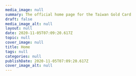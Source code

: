 ```yaml
---
media_image: null
summary: The official home page for the Taiwan Gold Card
draft: false
media_image_alt: null
layout: null
date: 2020-11-05T07:09:20.617Z
topic: null
cover_image: null
title: Home
tags: null
categories: null
publishDate: 2020-11-05T07:09:20.617Z
cover_image_alt: null
---
```

